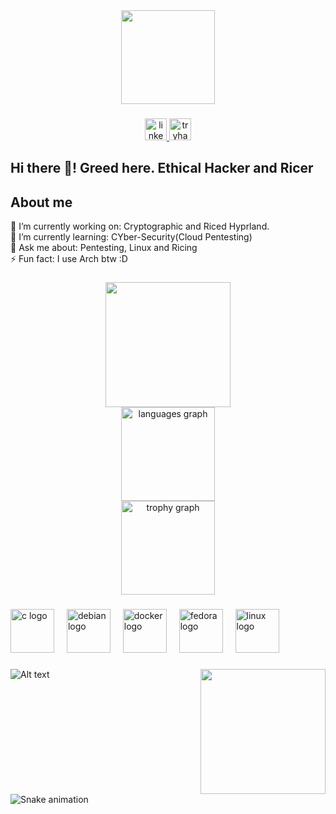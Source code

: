 <div align="center">
  <img height="150" src="https://user-images.githubusercontent.com/74038190/212284087-bbe7e430-757e-4901-90bf-4cd2ce3e1852.gif" />
</div>

###

<div align="center">
   <a href="https://www.linkedin.com/in/4abhijit" target="_blank">
  <img src="https://img.shields.io/static/v1?message=LinkedIn&logo=linkedin&label=&color=0077B5&logoColor=white&labelColor=&style=for-the-badge" height="35" alt="linkedin logo"  />
   </a>
 <a href="https://tryhackme.com/p/Greedoftheendless" target="_blank">
    <img src="https://img.shields.io/static/v1?message=TryHackMe&logo=tryhackme&label=&color=88cc14&logoColor=white&labelColor=&style=for-the-badge" height="35" alt="tryhackme logo"  />
  </a>
</div>

###

<h2 align="centre">Hi there 👋! Greed here. Ethical Hacker and Ricer
<h2 align="left">About me</h2>

<p align="left">🔭 I’m currently working on: Cryptographic and Riced Hyprland.<br>🌱 I’m currently learning: CYber-Security(Cloud Pentesting)<br>💬 Ask me about: Pentesting, Linux and Ricing<br>⚡ Fun fact: I use Arch btw :D</p>

###
###

<div align="center">
  <img src="https://streak-stats.demolab.com/?user=greedoftheendless&theme=midnight-purple&hide_border=false&count_private=true" height="200" />
</div>

<div align="center">
  <img src="https://github-readme-stats.vercel.app/api/top-langs?username=Greedoftheendless&locale=en&hide_title=false&layout=compact&card_width=320&langs_count=5&theme=dracula&hide_border=false" height="150" alt="languages graph"  />
</div>
<div align="center">
  <img src="https://github-profile-trophy.vercel.app?username=Greedoftheendless&theme=dracula&column=-1&row=1&margin-w=8&margin-h=8&no-bg=false&no-frame=false&order=4" height="150" alt="trophy graph"  />
</div>

###

###

<div align="left">
  <img src="https://cdn.jsdelivr.net/gh/devicons/devicon/icons/c/c-original.svg" height="70" alt="c logo"  />
  <img width="12" />
  <img src="https://cdn.jsdelivr.net/gh/devicons/devicon/icons/debian/debian-original.svg" height="70" alt="debian logo"  />
  <img width="12" />
  <img src="https://cdn.jsdelivr.net/gh/devicons/devicon/icons/docker/docker-original.svg" height="70" alt="docker logo"  />
  <img width="12" />
  <img src="https://cdn.jsdelivr.net/gh/devicons/devicon/icons/fedora/fedora-original.svg" height="70" alt="fedora logo"  />
  <img width="12" />
  <img src="https://cdn.jsdelivr.net/gh/devicons/devicon/icons/linux/linux-original.svg" height="70" alt="linux logo"  />
  <img width="12" />

###

<img align="right" height="200" width="200"
src="https://media4.giphy.com/media/v1.Y2lkPTc5MGI3NjExb2Q4MTZqMGRwbzdmcnluaW5jdm5kMG4xaG15dW90azliYm9haHBwMCZlcD12MV9pbnRlcm5hbF9naWZfYnlfaWQmY3Q9Zw/9CihaEMp5sORi/giphy.gif" />

###
![Alt text](https://spotify-recently-played-readme.vercel.app/api?user=316kpn2v6yjhte424m3t4rb3jtk4&unique={true|1|on|yes})

<br clear="both">

<img src="https://raw.githubusercontent.com/4-krishna/4-krishna/output/snake.svg" alt="Snake animation" />


###
